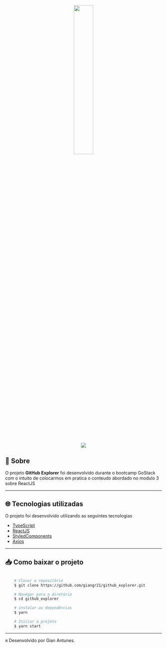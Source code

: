 <h1 align="center">
<img src="https://github.githubassets.com/images/modules/explore/social.jpg" width="35%">
</h1>

<h1 align="center">
  <img src="public/gif-readme.gif">
</h1>

## 🔖 Sobre

O projeto **GitHub Explorer** foi desenvolvido durante o bootcamp GoStack com o intuito de colocarmos em pratica o conteudo abordado no modulo 3 sobre ReactJS

---

## 🌐 Tecnologias utilizadas

O projeto foi desenvolvido utilizando as seguintes tecnologias

- [TypeScript](https://www.typescriptlang.org/)
- [ReactJS](https://pt-br.reactjs.org/)
- [StyledComponents](https://styled-components.com/)
- [Axios](https://github.com/axios/axios)

---

## 📥 Como baixar o projeto

```bash

    # Clonar o repositório
    $ git clone https://github.com/giangr21/github_explorer.git

    # Navegar para o diretório
    $ cd github_explorer

    # instalar as dependências
    $ yarn

    # Iniciar o projeto
    $ yarn start
```
---
🔛 Desenvolvido  por Gian Antunes.
